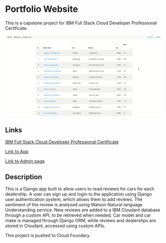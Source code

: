 # Portfolio Website

This is a capstone project for IBM Full Stack Cloud Developer Professional Certificate.

![screenshot](https://github.com/wxo15/IBM-Full-Stack-Development-Capstone/blob/master/how-it-works.gif)

## Links
[IBM Full Stack Cloud Developer Professional Certificate](https://www.coursera.org/professional-certificates/ibm-full-stack-cloud-developer)

[Link to App](http://dealerreiew-707.us-south.cf.appdomain.cloud/djangoapp)

[Link to Admin page](http://dealerreiew-707.us-south.cf.appdomain.cloud/admin)

## Description
This is a Django app built to allow users to read reviews for cars for each dealership. A user can sign up and login to the application using Django user authentication system, which allows them to add reviews. The sentiment of the review is analysed using Watson Natural language Understanding service. New reviews are added to a IBM Cloudant database through a custom API, to be retrieved when needed. Car model and car make is managed through Django ORM, while reviews and dealershps are stored in Cloudant, accessed using custom APIs.

This project is pushed to Cloud Foundary.
